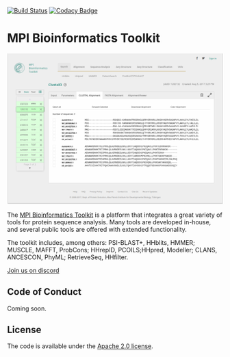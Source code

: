 [![Build Status](https://travis-ci.com/proteinevolution/Toolkit.svg?branch=master)](https://travis-ci.com/proteinevolution/Toolkit)
[![Codacy Badge](https://api.codacy.com/project/badge/Grade/4213b23fbf83450ba6ba091f2ded2c8c)](https://www.codacy.com/app/zy4/Toolkit_2?utm_source=github.com&amp;utm_medium=referral&amp;utm_content=proteinevolution/Toolkit&amp;utm_campaign=Badge_Grade)
# MPI Bioinformatics Toolkit

<img src="https://raw.githubusercontent.com/proteinevolution/Toolkit/master/public/images/toolkitscreenshot.png" alt="MPI Bioinformatics Toolkit" />

The [MPI Bioinformatics Toolkit](https://toolkit.tue.mpg.de/#/) is a platform that integrates a great variety of tools for protein sequence analysis. Many tools are developed in-house, and several public tools are offered with extended functionality.

The toolkit includes, among others: PSI-BLAST+, HHblits, HMMER; MUSCLE, MAFFT, ProbCons; HHrepID, PCOILS;HHpred, Modeller; CLANS, ANCESCON, PhyML; RetrieveSeq, HHfilter.

[Join us on discord](https://discord.gg/u4GdvTW)

## Code of Conduct

Coming soon.

## License

The code is available under the [Apache 2.0 license](LICENSE).
